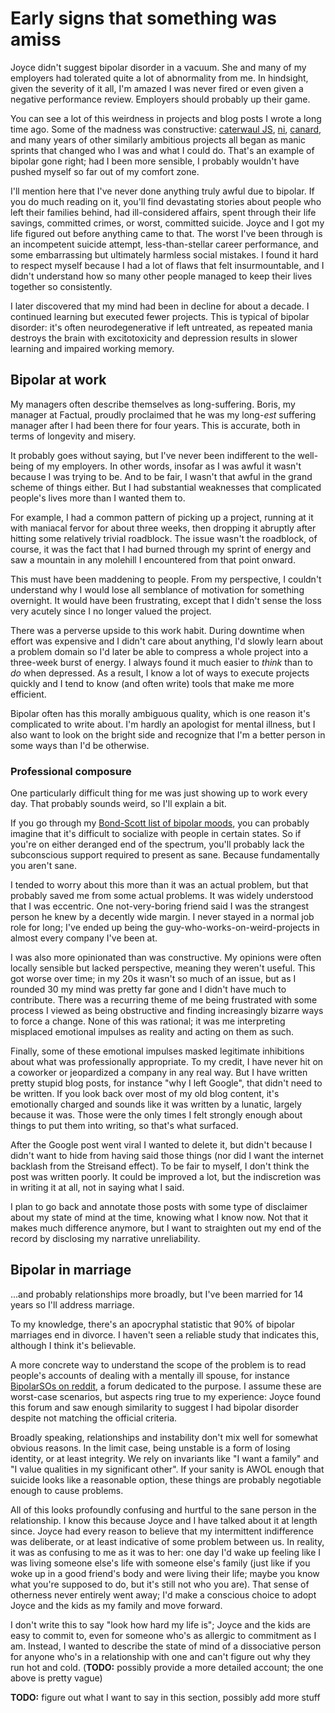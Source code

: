 # Early signs that something was amiss
Joyce didn't suggest bipolar disorder in a vacuum. She and many of my employers had tolerated quite a lot of abnormality from me. In hindsight, given the severity of it all, I'm amazed I was never fired or even given a negative performance review. Employers should probably up their game.

You can see a lot of this weirdness in projects and blog posts I wrote a long time ago. Some of the madness was constructive: [caterwaul JS](https://github.com/spencertipping/caterwaul), [ni](https://github.com/spencertipping/ni), [canard](https://github.com/spencertipping/canard), and many years of other similarly ambitious projects all began as manic sprints that changed who I was and what I could do. That's an example of bipolar gone right; had I been more sensible, I probably wouldn't have pushed myself so far out of my comfort zone.

I'll mention here that I've never done anything truly awful due to bipolar. If you do much reading on it, you'll find devastating stories about people who left their families behind, had ill-considered affairs, spent through their life savings, committed crimes, or worst, committed suicide. Joyce and I got my life figured out before anything came to that. The worst I've been through is an incompetent suicide attempt, less-than-stellar career performance, and some embarrassing but ultimately harmless social mistakes. I found it hard to respect myself because I had a lot of flaws that felt insurmountable, and I didn't understand how so many other people managed to keep their lives together so consistently.

I later discovered that my mind had been in decline for about a decade. I continued learning but executed fewer projects. This is typical of bipolar disorder: it's often neurodegenerative if left untreated, as repeated mania destroys the brain with excitotoxicity and depression results in slower learning and impaired working memory.


## Bipolar at work
My managers often describe themselves as long-suffering. Boris, my manager at Factual, proudly proclaimed that he was my long-_est_ suffering manager after I had been there for four years. This is accurate, both in terms of longevity and misery.

It probably goes without saying, but I've never been indifferent to the well-being of my employers. In other words, insofar as I was awful it wasn't because I was trying to be. And to be fair, I wasn't that awful in the grand scheme of things either. But I had substantial weaknesses that complicated people's lives more than I wanted them to.

For example, I had a common pattern of picking up a project, running at it with maniacal fervor for about three weeks, then dropping it abruptly after hitting some relatively trivial roadblock. The issue wasn't the roadblock, of course, it was the fact that I had burned through my sprint of energy and saw a mountain in any molehill I encountered from that point onward.

This must have been maddening to people. From my perspective, I couldn't understand why I would lose all semblance of motivation for something overnight. It would have been frustrating, except that I didn't sense the loss very acutely since I no longer valued the project.

There was a perverse upside to this work habit. During downtime when effort was expensive and I didn't care about anything, I'd slowly learn about a problem domain so I'd later be able to compress a whole project into a three-week burst of energy. I always found it much easier to _think_ than to _do_ when depressed. As a result, I know a lot of ways to execute projects quickly and I tend to know (and often write) tools that make me more efficient.

Bipolar often has this morally ambiguous quality, which is one reason it's complicated to write about. I'm hardly an apologist for mental illness, but I also want to look on the bright side and recognize that I'm a better person in some ways than I'd be otherwise.


### Professional composure
One particularly difficult thing for me was just showing up to work every day. That probably sounds weird, so I'll explain a bit.

If you go through my [Bond-Scott list of bipolar moods](bond-scott.md), you can probably imagine that it's difficult to socialize with people in certain states. So if you're on either deranged end of the spectrum, you'll probably lack the subconscious support required to present as sane. Because fundamentally you aren't sane.

I tended to worry about this more than it was an actual problem, but that probably saved me from some actual problems. It was widely understood that I was eccentric. One not-very-boring friend said I was the strangest person he knew by a decently wide margin. I never stayed in a normal job role for long; I've ended up being the guy-who-works-on-weird-projects in almost every company I've been at.

I was also more opinionated than was constructive. My opinions were often locally sensible but lacked perspective, meaning they weren't useful. This got worse over time; in my 20s it wasn't so much of an issue, but as I rounded 30 my mind was pretty far gone and I didn't have much to contribute. There was a recurring theme of me being frustrated with some process I viewed as being obstructive and finding increasingly bizarre ways to force a change. None of this was rational; it was me interpreting misplaced emotional impulses as reality and acting on them as such.

Finally, some of these emotional impulses masked legitimate inhibitions about what was professionally appropriate. To my credit, I have never hit on a coworker or jeopardized a company in any real way. But I have written pretty stupid blog posts, for instance "why I left Google", that didn't need to be written. If you look back over most of my old blog content, it's emotionally charged and sounds like it was written by a lunatic, largely because it was. Those were the only times I felt strongly enough about things to put them into writing, so that's what surfaced.

After the Google post went viral I wanted to delete it, but didn't because I didn't want to hide from having said those things (nor did I want the internet backlash from the Streisand effect). To be fair to myself, I don't think the post was written poorly. It could be improved a lot, but the indiscretion was in writing it at all, not in saying what I said.

I plan to go back and annotate those posts with some type of disclaimer about my state of mind at the time, knowing what I know now. Not that it makes much difference anymore, but I want to straighten out my end of the record by disclosing my narrative unreliability.


## Bipolar in marriage
...and probably relationships more broadly, but I've been married for 14 years so I'll address marriage.

To my knowledge, there's an apocryphal statistic that 90% of bipolar marriages end in divorce. I haven't seen a reliable study that indicates this, although I think it's believable.

A more concrete way to understand the scope of the problem is to read people's accounts of dealing with a mentally ill spouse, for instance [BipolarSOs on reddit](https://reddit.com/r/bipolarsos), a forum dedicated to the purpose. I assume these are worst-case scenarios, but aspects ring true to my experience: Joyce found this forum and saw enough similarity to suggest I had bipolar disorder despite not matching the official criteria.

Broadly speaking, relationships and instability don't mix well for somewhat obvious reasons. In the limit case, being unstable is a form of losing identity, or at least integrity. We rely on invariants like "I want a family" and "I value qualities in my significant other". If your sanity is AWOL enough that suicide looks like a reasonable option, these things are probably negotiable enough to cause problems.

All of this looks profoundly confusing and hurtful to the sane person in the relationship. I know this because Joyce and I have talked about it at length since. Joyce had every reason to believe that my intermittent indifference was deliberate, or at least indicative of some problem between us. In reality, it was as confusing to me as it was to her: one day I'd wake up feeling like I was living someone else's life with someone else's family (just like if you woke up in a good friend's body and were living their life; maybe you know what you're supposed to do, but it's still not who you are). That sense of otherness never entirely went away; I'd make a conscious choice to adopt Joyce and the kids as my family and move forward.

I don't write this to say "look how hard my life is"; Joyce and the kids are easy to commit to, even for someone who's as allergic to commitment as I am. Instead, I wanted to describe the state of mind of a dissociative person for anyone who's in a relationship with one and can't figure out why they run hot and cold. (**TODO:** possibly provide a more detailed account; the one above is pretty vague)

**TODO:** figure out what I want to say in this section, possibly add more stuff
